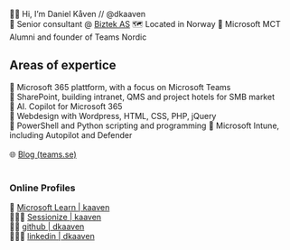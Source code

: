 🧔🏼 Hi, I’m Daniel Kåven // @dkaaven <br>
🏢 Senior consultant @ [Biztek AS](https://biztek.no)
🗺️ Located in Norway
🌱 Microsoft MCT Alumni and founder of Teams Nordic<br>

##  Areas of expertice
🥇 Microsoft 365 plattform, with a focus on Microsoft Teams<br>
🥇 SharePoint, building intranet, QMS and project hotels for SMB market <br>
🥈 AI. Copilot for Microsoft 365 <br>
🥈 Webdesign with Wordpress, HTML, CSS, PHP, jQuery <br>
🥉 PowerShell and Python scripting and programming
🥉 Microsoft Intune, including Autopilot and Defender <br>
<br>
🌐 [Blog (teams.se)](https://teams.se) <br>
<br>
### Online Profiles
📖 [Microsoft Learn | kaaven](https://docs.microsoft.com/nb-no/users/kaaven/) <br>
🧑🏼‍🏫 [Sessionize | kaaven](https://sessionize.com/kaaven) <br>
👨‍💻 [github | dkaaven](https://github.com/dkaaven) <br>
👨🏼‍💼 [linkedin | dkaaven](https://linkedin.com/in/dkaaven) <br>

